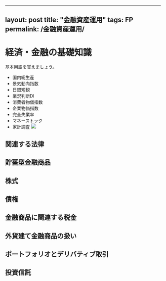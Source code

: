 
---
layout: post
title:  "金融資産運用"
tags: FP
permalink: /金融資産運用/
---

# 経済・金融の基礎知識
基本用語を覚えましょう。
- 国内総生産
- 景気動向指数
- 日銀短観
- 業況判断DI
- 消費者物価指数
- 企業物価指数
- 完全失業率
- マネーストック
- 家計調査
![]({{site.baseurl}}/assets/images/book.png)

## 関連する法律

## 貯蓄型金融商品
## 株式
## 債権
## 金融商品に関連する税金
## 外貨建て金融商品の扱い
## ポートフォリオとデリバティブ取引
## 投資信託

